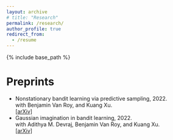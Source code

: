 ```yaml
---
layout: archive
# title: "Research"
permalink: /research/
author_profile: true
redirect_from:
  - /resume
---
```


{% include base_path %}

Preprints
======
* Nonstationary bandit learning via predictive sampling, 2022.  
  with Benjamin Van Roy, and Kuang Xu.  
  [[arXiv]](https://arxiv.org/abs/2205.01970)
* Gaussian imagination in bandit learning, 2022.  
  with Adithya M. Devraj, Benjamin Van Roy, and Kuang Xu.  
  [[arXiv]](https://arxiv.org/abs/2201.01902)
